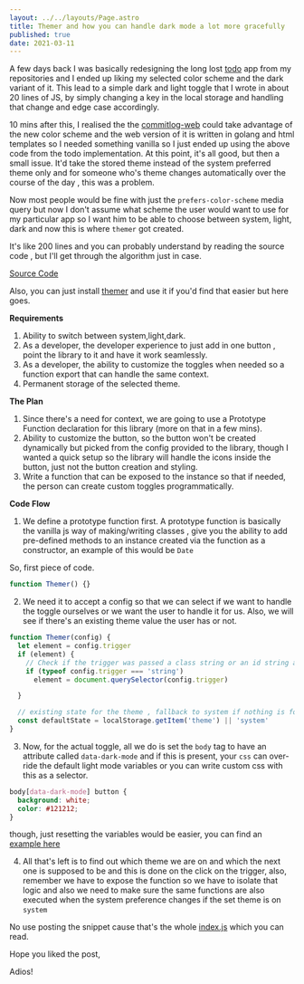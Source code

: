 ```yaml
---
layout: ../../layouts/Page.astro
title: Themer and how you can handle dark mode a lot more gracefully
published: true
date: 2021-03-11
---
```


A few days back I was basically redesigning the long lost [todo](https://todo.reaper.im) app from my repositories and
I ended up liking my selected color scheme and the dark variant of it. This lead to a simple dark and light toggle that I wrote in about 20 lines of JS, by simply changing a key in the local storage and handling that change and edge case accordingly.

10 mins after this, I realised the the [commitlog-web](https://commitlog-web.herokuapp.com) could take advantage of the new color scheme and the web version of it is written in golang and html templates so I needed something vanilla so I just ended up using the above code from the todo implementation. At this point, it's all good, but then a small issue. It'd take the stored theme instead of the system preferred theme only and for someone who's theme changes automatically over the course of the day , this was a problem.

Now most people would be fine with just the `prefers-color-scheme` media query but now I don't assume what scheme the user would want to use for my particular app so I want him to be able to choose between system, light, dark and now this is where `themer` got created.

It's like 200 lines and you can probably understand by reading the source code , but I'll get through the algorithm just in case.

[Source Code](https://github.com/barelyhuman/themer/blob/dev/src/index.js)

Also, you can just install [themer](https://themer.reaper.im) and use it if you'd find that easier but here goes.

**Requirements**

1. Ability to switch between system,light,dark.
2. As a developer, the developer experience to just add in one button , point the library to it and have it work seamlessly.
3. As a developer, the ability to customize the toggles when needed so a function export that can handle the same context.
4. Permanent storage of the selected theme.

**The Plan**

1. Since there's a need for context, we are going to use a Prototype Function declaration for this library (more on that in a few mins).
2. Ability to customize the button, so the button won't be created dynamically but picked from the config provided to the library, though I wanted a quick setup so the library will handle the icons inside the button, just not the button creation and styling.
3. Write a function that can be exposed to the instance so that if needed, the person can create custom toggles programmatically.

**Code Flow**

1. We define a prototype function first. A prototype function is basically the vanilla js way of making/writing classes , give you the ability to add pre-defined methods to an instance created via the function as a constructor, an example of this would be `Date`

So, first piece of code.

```js
function Themer() {}
```

2. We need it to accept a config so that we can select if we want to handle the toggle ourselves or we want the user to handle it for us. Also, we will see if there's an existing theme value the user has or not.

```js
function Themer(config) {
  let element = config.trigger
  if (element) {
    // Check if the trigger was passed a class string or an id string and convert it to a proper html node ref
    if (typeof config.trigger === 'string')
      element = document.querySelector(config.trigger)

  }

  // existing state for the theme , fallback to system if nothing is found
  const defaultState = localStorage.getItem('theme') || 'system'
}
```

3. Now, for the actual toggle, all we do is set the `body` tag to have an attribute called `data-dark-mode` and if this is present, your `css` can over-ride the default light mode variables or you can write custom css with this as a selector.

```css
body[data-dark-mode] button {
  background: white;
  color: #121212;
}
```

though, just resetting the variables would be easier, you can find an [example here](https://github.com/barelyhuman/themer/blob/dev/style.template.css)

4. All that's left is to find out which theme we are on and which the next one is supposed to be and this is done on the click on the trigger, also, remember we have to expose the function so we have to isolate that logic and also we need to make sure the same functions are also executed when the system preference changes if the set theme is on `system`

No use posting the snippet cause that's the whole [index.js](https://github.com/barelyhuman/themer/blob/dev/src/index.js) which you can read.

Hope you liked the post,

Adios!

